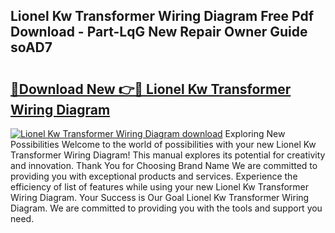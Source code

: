 ## Lionel Kw Transformer Wiring Diagram Free Pdf Download - Part-LqG New Repair Owner Guide soAD7

# <h2><a href="http://dfqzod0.blite.top/?on=Lionel+Kw+Transformer+Wiring+Diagram">🔗Download New 👉🔴 Lionel Kw Transformer Wiring Diagram</a></h2>

[![Lionel Kw Transformer Wiring Diagram download](https://i.imgur.com/lujVjoI.png)](http://dfqzod0.blite.top/?on=Lionel+Kw+Transformer+Wiring+Diagram)
Exploring New Possibilities Welcome to the world of possibilities with your new Lionel Kw Transformer Wiring Diagram! This manual explores its potential for creativity and innovation. Thank You for Choosing Brand Name We are committed to providing you with exceptional products and services. Experience the efficiency of list of features while using your new Lionel Kw Transformer Wiring Diagram. Your Success is Our Goal Lionel Kw Transformer Wiring Diagram. We are committed to providing you with the tools and support you need.

